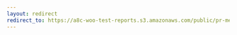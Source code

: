 ```yaml
---
layout: redirect
redirect_to: https://a8c-woo-test-reports.s3.amazonaws.com/public/pr-merge/38491/e2e/index.html
---
```

